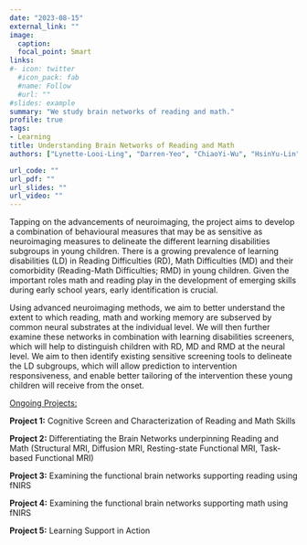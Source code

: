 ```yaml
---
date: "2023-08-15"
external_link: ""
image:
  caption:
  focal_point: Smart
links:
#- icon: twitter
  #icon_pack: fab
  #name: Follow
  #url: ""
#slides: example
summary: "We study brain networks of reading and math."
profile: true 
tags:
- Learning
title: Understanding Brain Networks of Reading and Math 
authors: ["Lynette-Looi-Ling", "Darren-Yeo", "ChiaoYi-Wu", "HsinYu-Lin", "Chua-Wei-Ting-Serena", "Wilson-Lim", "Annabel-Chen"]

url_code: ""
url_pdf: ""
url_slides: ""
url_video: ""
---
```


Tapping on the advancements of neuroimaging, the project aims to develop a combination of behavioural measures that may be as sensitive as neuroimaging measures to delineate the different learning disabilities subgroups in young children. There is a growing prevalence of learning disabilities (LD) in Reading Difficulties (RD), Math Difficulties (MD) and their comorbidity (Reading-Math Difficulties; RMD) in young children. Given the important roles math and reading play in the development of emerging skills during early school years, early identification is crucial.

Using advanced neuroimaging methods, we aim to better understand the extent to which reading, math and working memory are subserved by common neural substrates at the individual level. We will then further examine these networks in combination with learning disabilities screeners, which will help to distinguish children with RD, MD and RMD at the neural level. We aim to then identify existing sensitive screening tools to delineate the LD subgroups, which will allow prediction to intervention responsiveness, and enable better tailoring of the intervention these young children will receive from the onset.

<u>Ongoing Projects:</u>

<b>Project 1:</b> Cognitive Screen and Characterization of Reading and Math Skills

<b>Project 2:</b> Differentiating the Brain Networks underpinning Reading and Math (Structural MRI, Diffusion MRI, Resting-state Functional MRI, Task-based Functional MRI)

<b>Project 3:</b> Examining the functional brain networks supporting reading using fNIRS

<b>Project 4:</b> Examining the functional brain networks supporting math using fNIRS

<b>Project 5:</b> Learning Support in Action
